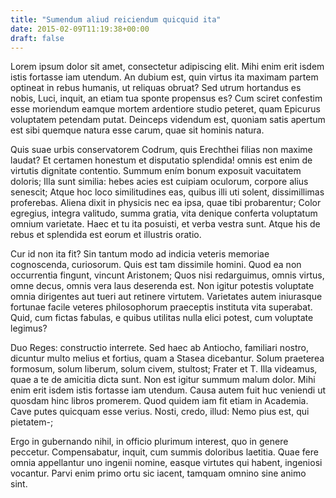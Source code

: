 ```yaml
---
title: "Sumendum aliud reiciendum quicquid ita"
date: 2015-02-09T11:19:38+00:00
draft: false
---
```


Lorem ipsum dolor sit amet, consectetur adipiscing elit. Mihi enim erit isdem
istis fortasse iam utendum. An dubium est, quin virtus ita maximam partem
optineat in rebus humanis, ut reliquas obruat? Sed utrum hortandus es nobis,
Luci, inquit, an etiam tua sponte propensus es? Cum sciret confestim esse
moriendum eamque mortem ardentiore studio peteret, quam Epicurus voluptatem
petendam putat. Deinceps videndum est, quoniam satis apertum est sibi quemque
natura esse carum, quae sit hominis natura.

Quis suae urbis conservatorem Codrum, quis Erechthei filias non maxime laudat?
Et certamen honestum et disputatio splendida! omnis est enim de virtutis
dignitate contentio. Summum ením bonum exposuit vacuitatem doloris; Illa sunt
similia: hebes acies est cuipiam oculorum, corpore alius senescit; Atque hoc
loco similitudines eas, quibus illi uti solent, dissimillimas proferebas.
Aliena dixit in physicis nec ea ipsa, quae tibi probarentur; Color egregius,
integra valitudo, summa gratia, vita denique conferta voluptatum omnium
varietate. Haec et tu ita posuisti, et verba vestra sunt. Atque his de rebus et
splendida est eorum et illustris oratio.

Cur id non ita fit? Sin tantum modo ad indicia veteris memoriae cognoscenda,
curiosorum. Quis est tam dissimile homini. Quod ea non occurrentia fingunt,
vincunt Aristonem; Quos nisi redarguimus, omnis virtus, omne decus, omnis vera
laus deserenda est. Non igitur potestis voluptate omnia dirigentes aut tueri
aut retinere virtutem. Varietates autem iniurasque fortunae facile veteres
philosophorum praeceptis instituta vita superabat. Quid, cum fictas fabulas, e
quibus utilitas nulla elici potest, cum voluptate legimus?

Duo Reges: constructio interrete. Sed haec ab Antiocho, familiari nostro,
dicuntur multo melius et fortius, quam a Stasea dicebantur. Solum praeterea
formosum, solum liberum, solum civem, stultost; Frater et T. Illa videamus,
quae a te de amicitia dicta sunt. Non est igitur summum malum dolor. Mihi enim
erit isdem istis fortasse iam utendum. Causa autem fuit huc veniendi ut quosdam
hinc libros promerem. Quod quidem iam fit etiam in Academia. Cave putes
quicquam esse verius. Nosti, credo, illud: Nemo pius est, qui pietatem-;

Ergo in gubernando nihil, in officio plurimum interest, quo in genere peccetur.
Compensabatur, inquit, cum summis doloribus laetitia. Quae fere omnia
appellantur uno ingenii nomine, easque virtutes qui habent, ingeniosi vocantur.
Parvi enim primo ortu sic iacent, tamquam omnino sine animo sint.
